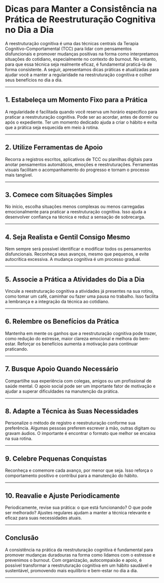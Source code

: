 
# Dicas para Manter a Consistência na Prática de Reestruturação Cognitiva no Dia a Dia

A reestruturação cognitiva é uma das técnicas centrais da Terapia Cognitivo-Comportamental (TCC) para lidar com pensamentos disfuncionais e promover mudanças positivas na forma como interpretamos situações do cotidiano, especialmente no contexto do burnout. No entanto, para que essa técnica seja realmente eficaz, é fundamental praticá-la de forma consistente. A seguir, apresentamos dicas práticas e atualizadas para ajudar você a manter a regularidade na reestruturação cognitiva e colher seus benefícios no dia a dia.

---

## 1. **Estabeleça um Momento Fixo para a Prática**

A regularidade é facilitada quando você reserva um horário específico para praticar a reestruturação cognitiva. Pode ser ao acordar, antes de dormir ou após o expediente. Ter um momento dedicado ajuda a criar o hábito e evita que a prática seja esquecida em meio à rotina.

---

## 2. **Utilize Ferramentas de Apoio**

Recorra a registros escritos, aplicativos de TCC ou planilhas digitais para anotar pensamentos automáticos, emoções e reestruturações. Ferramentas visuais facilitam o acompanhamento do progresso e tornam o processo mais tangível.

---

## 3. **Comece com Situações Simples**

No início, escolha situações menos complexas ou menos carregadas emocionalmente para praticar a reestruturação cognitiva. Isso ajuda a desenvolver confiança na técnica e reduz a sensação de sobrecarga.

---

## 4. **Seja Realista e Gentil Consigo Mesmo**

Nem sempre será possível identificar e modificar todos os pensamentos disfuncionais. Reconheça seus avanços, mesmo que pequenos, e evite autocrítica excessiva. A mudança cognitiva é um processo gradual.

---

## 5. **Associe a Prática a Atividades do Dia a Dia**

Vincule a reestruturação cognitiva a atividades já presentes na sua rotina, como tomar um café, caminhar ou fazer uma pausa no trabalho. Isso facilita a lembrança e a integração da técnica ao cotidiano.

---

## 6. **Relembre os Benefícios da Prática**

Mantenha em mente os ganhos que a reestruturação cognitiva pode trazer, como redução do estresse, maior clareza emocional e melhora do bem-estar. Reforçar os benefícios aumenta a motivação para continuar praticando.

---

## 7. **Busque Apoio Quando Necessário**

Compartilhe sua experiência com colegas, amigos ou um profissional de saúde mental. O apoio social pode ser um importante fator de motivação e ajudar a superar dificuldades na manutenção da prática.

---

## 8. **Adapte a Técnica às Suas Necessidades**

Personalize o método de registro e reestruturação conforme sua preferência. Algumas pessoas preferem escrever à mão, outras digitam ou gravam áudios. O importante é encontrar o formato que melhor se encaixa na sua rotina.

---

## 9. **Celebre Pequenas Conquistas**

Reconheça e comemore cada avanço, por menor que seja. Isso reforça o comportamento positivo e contribui para a manutenção do hábito.

---

## 10. **Reavalie e Ajuste Periodicamente**

Periodicamente, revise sua prática: o que está funcionando? O que pode ser melhorado? Ajustes regulares ajudam a manter a técnica relevante e eficaz para suas necessidades atuais.

---

## **Conclusão**

A consistência na prática da reestruturação cognitiva é fundamental para promover mudanças duradouras na forma como lidamos com o estresse e prevenimos o burnout. Com organização, autocompaixão e apoio, é possível transformar a reestruturação cognitiva em um hábito saudável e sustentável, promovendo mais equilíbrio e bem-estar no dia a dia.

---
```